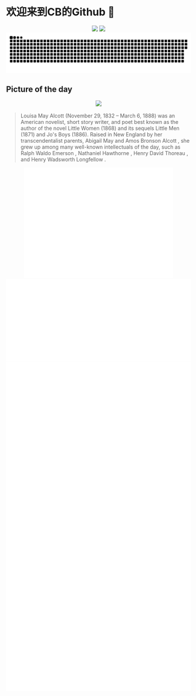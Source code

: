 
# 欢迎来到CB的Github 👋

<div align="center">
  <img height="137px" src="https://github-readme-stats.vercel.app/api?username=SuperCB&show_icons=true&theme=radical" />
  <img height="137px" src="https://github-readme-stats.vercel.app/api/top-langs/?username=SuperCB&hide_title=true&hide_border=true&layout=compact&langs_count=6&text_color=000&icon_color=fff" />
</div>


<div align="center">
    <img src="./contribution-snake/github-contribution-grid-snake.svg" />
</div>



## Picture of the day
<div align="center">
  <img width=400px src="https://upload.wikimedia.org/wikipedia/commons/thumb/8/82/Louisa_May_Alcott%2C_c._1870_-_Warren%27s_Portraits%2C_Boston.jpg/450px-Louisa_May_Alcott%2C_c._1870_-_Warren%27s_Portraits%2C_Boston.jpg" />
</div>

>Louisa May Alcott  (November 29, 1832 – March 6, 1888) was an American novelist, short story writer, and poet best known as the author of the novel  Little Women  (1868) and its sequels  Little Men  (1871) and  Jo's Boys  (1886). Raised in New England by her  transcendentalist  parents,  Abigail May  and  Amos Bronson Alcott , she grew up among many well-known intellectuals of the day, such as  Ralph Waldo Emerson ,  Nathaniel Hawthorne ,  Henry David Thoreau , and  Henry Wadsworth Longfellow .



<div align="center">
  <img height="300px" src="base_metrics.svg" />
  <img  src="metrics.plugin.calendar.full.svg" />
</div>


<div align="center">
  <img  src="plugin_metrics.svg" /> 
</div>
